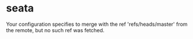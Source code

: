 # seata
Your configuration specifies to merge with the ref 'refs/heads/master' from the remote, but no such ref was fetched.

